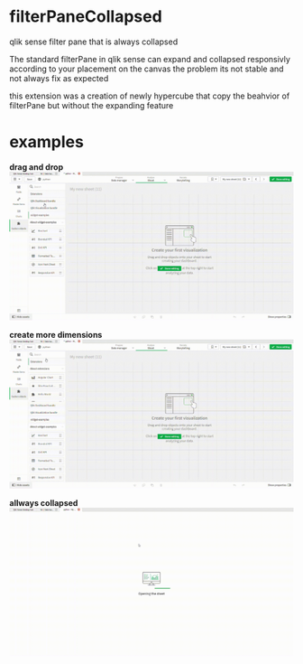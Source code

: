 # filterPaneCollapsed
qlik sense filter pane that is always collapsed

The standard filterPane in qlik sense can expand and collapsed responsivly according to your placement on the canvas
the problem its not stable and not always fix as expected

this extension was a creation of newly hypercube that copy the beahvior of filterPane but without the expanding feature

# examples
**drag and drop**
![](filterPaneCollapsed01.gif)


**create more dimensions**
![](filterPaneCollapsed02.gif)

**allways collapsed**
![](filterPaneCollapsed03.gif)
